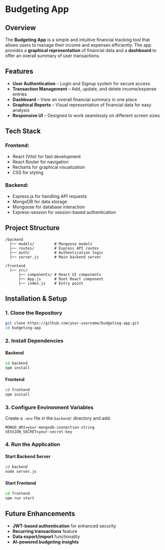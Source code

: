 # Budgeting App

## Overview

The **Budgeting App** is a simple and intuitive financial tracking tool that allows users to manage their income and expenses efficiently. The app provides a **graphical representation** of financial data and a **dashboard** to offer an overall summary of user transactions.

## Features

- **User Authentication** – Login and Signup system for secure access
- **Transaction Management** – Add, update, and delete income/expense entries
- **Dashboard** – View an overall financial summary in one place
- **Graphical Reports** – Visual representation of financial data for easy analysis
- **Responsive UI** – Designed to work seamlessly on different screen sizes

## Tech Stack

### Frontend:

- React (Vite) for fast development
- React Router for navigation
- Recharts for graphical visualization
- CSS for styling

### Backend:

- Express.js for handling API requests
- MongoDB for data storage
- Mongoose for database interaction
- Express-session for session-based authentication

## Project Structure

```
/backend
  ├── models/         # Mongoose models
  ├── routes/         # Express API routes
  ├── auth/           # Authentication logic
  ├── server.js       # Main backend server

/frontend
  ├── src/
      ├── components/ # React UI components
      ├── App.js      # Root React component
      ├── index.js    # Entry point
```

## Installation & Setup

### 1. Clone the Repository

```bash
git clone https://github.com/your-username/budgeting-app.git
cd budgeting-app
```

### 2. Install Dependencies

#### Backend

```bash
cd backend
npm install
```

#### Frontend

```bash
cd frontend
npm install
```

### 3. Configure Environment Variables

Create a `.env` file in the `backend/` directory and add:

```
MONGO_URI=your-mongodb-connection-string
SESSION_SECRET=your-secret-key
```

### 4. Run the Application

#### Start Backend Server

```bash
cd backend
node server.js
```

#### Start Frontend

```bash
cd frontend
npm run start
```

## Future Enhancements

- **JWT-based authentication** for enhanced security
- **Recurring transactions** feature
- **Data export/import** functionality
- **AI-powered budgeting insights**
